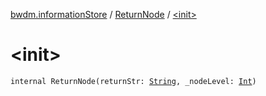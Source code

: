 [bwdm.informationStore](../index.md) / [ReturnNode](index.md) / [&lt;init&gt;](./-init-.md)

# &lt;init&gt;

`internal ReturnNode(returnStr: `[`String`](https://kotlinlang.org/api/latest/jvm/stdlib/kotlin/-string/index.html)`, _nodeLevel: `[`Int`](https://kotlinlang.org/api/latest/jvm/stdlib/kotlin/-int/index.html)`)`